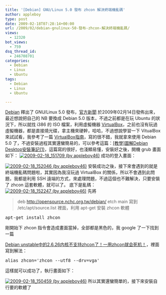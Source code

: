```yaml
---
title: '[Debian] GNU/Linux 5.0 發布 zhcon 解決終端機亂碼'
author: appleboy
type: post
date: 2009-02-18T07:28:14+00:00
url: /2009/02/debian-gnulinux-50-發布-zhcon-解決終端機亂碼/
views:
  - 12320
bot_views:
  - 759
dsq_thread_id:
  - 246708701
categories:
  - Debian
  - Linux
  - Ubuntu
tags:
  - Debian
  - Linux
  - Ubuntu

---
```

[Debian][1] 釋出了 GNU/Linux 5.0 發布，[官方新聞][2] 於2009年02月14日發佈出來，最近想說把自己的 NB 要換成 Debian 5.0 版本，不過之前都是在玩 Ubuntu 的狀況下，所以就找 i386 的 ISO 檔案，利用虛擬機器 [VirtualBox][3]，之前也沒有玩過虛擬機器，都是直接燒光碟，拿主機來硬幹，哈哈，不過想說學習一下 VitualBox 來試試看，我參考了一篇 [VirtualBox指南][4]，寫的很不錯，我就拿來使用 Debian 5.0 了，不過安裝過程其實還蠻簡易的，可以參考這篇：[[教學]圖解Debian Desktop安裝筆記(1)][5]，這篇寫的很好，也淺顯易懂，安裝好之後，開機 grub 畫面如下： [<img title="2009-02-18_151709 (by appleboy46)" src="https://i1.wp.com/farm4.static.flickr.com/3651/3289226153_da7c30e54c.jpg?resize=500%2C320&#038;ssl=1" alt="2009-02-18_151709 (by appleboy46)" data-recalc-dims="1" />][6] <!--more--> 成功的登入畫面： 

[<img title="2009-02-18_152046 (by appleboy46)" src="https://i0.wp.com/farm4.static.flickr.com/3606/3290049016_d9eac5938e.jpg?resize=500%2C320&#038;ssl=1" alt="2009-02-18_152046 (by appleboy46)" data-recalc-dims="1" />][7] 安裝成功之後，接下來會遇到的就是終端機亂碼問題啦，其實因為我沒玩過 VirtualBox 的關係，所以不會遇到此問題，我都是利用 SSH 遠端的方式，來處理問題，不過這個也不難解決，只要安裝了 zhcon 這套軟體，就可以了。 底下是亂碼： [<img src="https://i1.wp.com/farm4.static.flickr.com/3650/3289234093_467309d29b.jpg?resize=500%2C320&#038;ssl=1" title="2009-02-18_152247 (by appleboy46)" alt="2009-02-18_152247 (by appleboy46)" data-recalc-dims="1" />][8] 先將 

> deb http://opensource.nchc.org.tw/debian/ etch main 寫到 /etc/apt/source.list 裡面，利用 apt-get 安裝 zhcon 軟體 

<pre class="brush: bash; title: ; notranslate" title="">apt-get install zhcon</pre> 剛開始下 zhcon 指令會造成畫面當掉，全部都是黑色的，我 google 了一下找到一篇 

[Debian unstable中的2.6.26内核不支持zhcon了！一用zhcon就会死机！][9]，裡面寫到解法： 

<pre class="brush: bash; title: ; notranslate" title="">alias zhcon='zhcon --utf8 --drv=vga' </pre> 這樣就可以成功了，執行畫面如下： 

[<img src="https://i1.wp.com/farm4.static.flickr.com/3521/3290029236_25bf6a18df.jpg?resize=500%2C421&#038;ssl=1" title="2009-02-18_150459 (by appleboy46)" alt="2009-02-18_150459 (by appleboy46)" data-recalc-dims="1" />][10] 所以其實還蠻簡單的，接下來安裝自行要的軟體了

 [1]: http://debian.org
 [2]: http://debian.org/News/2009/20090214.zh-tw.html
 [3]: http://www.virtualbox.org/
 [4]: http://www.peachwaneversay.blogspot.com/2007/06/virtualbox_09.html
 [5]: http://maxubuntu.blogspot.com/2008/12/debian-desktop.html
 [6]: https://www.flickr.com/photos/appleboy/3289226153/ "2009-02-18_151709 (by appleboy46)"
 [7]: https://www.flickr.com/photos/appleboy/3290049016/ "2009-02-18_152046 (by appleboy46)"
 [8]: https://www.flickr.com/photos/appleboy/3289234093/ "2009-02-18_152247 (by appleboy46)"
 [9]: http://www.linuxsir.org/bbs/thread337539-2.html
 [10]: https://www.flickr.com/photos/appleboy/3290029236/ "2009-02-18_150459 (by appleboy46)"